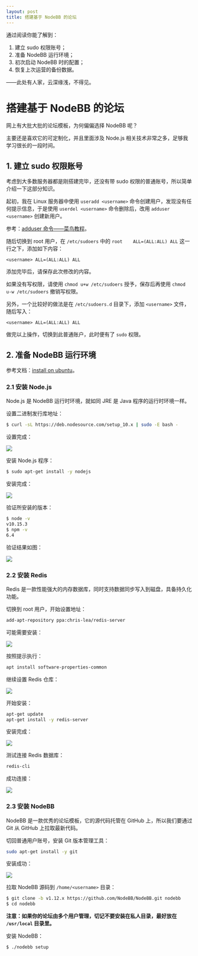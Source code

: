 ```yaml
---
layout: post
title: 搭建基于 NodeBB 的论坛
---
```


通过阅读你能了解到：
1. 建立 sudo 权限账号；
2. 准备 NodeBB 运行环境；
3. 初次启动 NodeBB 时的配置；
4. 恢复上次运营的备份数据。

——此处有人家，云深缘浅，不得见。

<!--more-->

# 搭建基于 NodeBB 的论坛
网上有大批大批的论坛模板，为何偏偏选择 NodeBB 呢？

主要还是喜欢它的可定制化，并且里面涉及 Node.js 相关技术非常之多，足够我学习很长的一段时间。


## 1. 建立 sudo 权限账号
考虑到大多数服务器都是刚搭建完毕，还没有带 sudo 权限的普通账号，所以简单介绍一下这部分知识。

起初，我在 Linux 服务器中使用 `useradd <username>` 命令创建用户，发现没有任何提示信息，于是使用 `userdel <username>` 命令删除后，改用 `adduser <username>` 创建新用户。

参考：[adduser 命令——菜鸟教程][1]。

随后切换到 root 用户，在 `/etc/sudoers` 中的 `root    ALL=(ALL:ALL) ALL` 这一行之下，添加如下内容：
```text
<username> ALL=(ALL:ALL) ALL
```

添加完毕后，请保存此次修改的内容。

如果没有写权限，请使用 `chmod u+w /etc/sudoers` 授予，保存后再使用 `chmod u-w /etc/sudoers` 撤销写权限。

另外，一个比较好的做法是在 `/etc/sudoers.d` 目录下，添加 `<username>` 文件，随后写入：
```text
<username> ALL=(ALL:ALL) ALL
```

做完以上操作，切换到此普通账户，此时便有了 `sudo` 权限。


## 2. 准备 NodeBB 运行环境
参考文档：[install on ubuntu][2]。

### 2.1 安装 Node.js
Node.js 是 NodeBB 运行时环境，就如同 JRE 是 Java 程序的运行时环境一样。

设置二进制发行库地址：
```bash
$ curl -sL https://deb.nodesource.com/setup_10.x | sudo -E bash -
```

设置完成：

![](/assets/images/nodebb/nodejs-repository.png)

安装 Node.js 程序：
```bash
$ sudo apt-get install -y nodejs
```

安装完成：

![](/assets/images/nodebb/nodejs-install.png)

验证所安装的版本：
```bash
$ node -v
v10.15.3
$ npm -v
6.4
```

验证结果如图：

![](/assets/images/nodebb/nodejs-verity.png)

### 2.2 安装 Redis
Redis 是一款性能强大的内存数据库，同时支持数据同步写入到磁盘，具备持久化功能。

切换到 root 用户，开始设置地址：
```bash
add-apt-repository ppa:chris-lea/redis-server
```

可能需要安装：

![](/assets/images/nodebb/install-software-properties-common.png)

按照提示执行：
```bash
apt install software-properties-common
```

继续设置 Redis 仓库：

![](/assets/images/nodebb/redis-repository.png)

开始安装：
```bash
apt-get update
apt-get install -y redis-server
```

安装完成：

![](/assets/images/nodebb/redis-install.png)

测试连接 Redis 数据库：
```bash
redis-cli
```

成功连接：

![](/assets/images/nodebb/redis-cli.png)

### 2.3 安装 NodeBB
NodeBB 是一款优秀的论坛模板，它的源代码托管在 GitHub 上，所以我们要通过 Git 从 GitHub 上拉取最新代码。

切回普通用户账号，安装 Git 版本管理工具：
```bash
sudo apt-get install -y git
```

安装成功：

![](/assets/images/nodebb/git-install.png)

拉取 NodeBB 源码到 `/home/<username>` 目录：
```bash
$ git clone -b v1.12.x https://github.com/NodeBB/NodeBB.git nodebb
$ cd nodebb
```

**注意：如果你的论坛由多个用户管理，切记不要安装在私人目录，最好放在 `/usr/local` 目录里。**

安装 NodeBB：
```bash
$ ./nodebb setup
```






[1]:https://www.runoob.com/linux/linux-comm-adduser.html
[2]:https://docs.nodebb.org/installing/os/ubuntu/